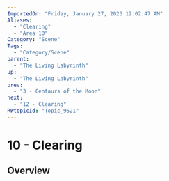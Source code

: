 ```yaml
---
ImportedOn: "Friday, January 27, 2023 12:02:47 AM"
Aliases:
  - "Clearing"
  - "Area 10"
Category: "Scene"
Tags:
  - "Category/Scene"
parent:
  - "The Living Labyrinth"
up:
  - "The Living Labyrinth"
prev:
  - "3 - Centaurs of the Moon"
next:
  - "12 - Clearing"
RWtopicId: "Topic_9621"
---
```

# 10 - Clearing
## Overview
